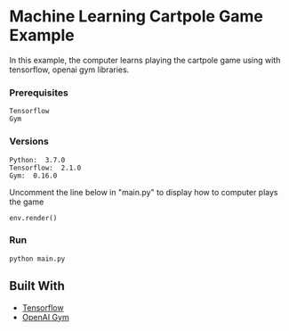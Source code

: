 # Machine Learning Cartpole Game Example
In this example, the computer learns playing the cartpole game using with tensorflow, openai gym libraries.
### Prerequisites
```
Tensorflow
Gym
```

### Versions
```
Python:  3.7.0
Tensorflow:  2.1.0
Gym:  0.16.0
```

Uncomment the line below in "main.py" to display how to computer plays the game
```
env.render()
```

### Run
```
python main.py
```


## Built With

* [Tensorflow](https://www.tensorflow.org/)
* [OpenAI Gym](https://gym.openai.com/)
